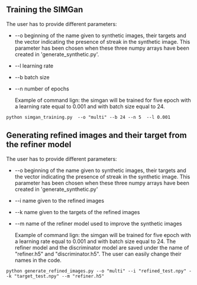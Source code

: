 ## Training the SIMGan
The user has to provide different parameters:

* --o beginning of the name given to synthetic images, their targets and the vector indicating the presence of streak in the synthetic image. This 
parameter has been chosen when these three numpy arrays have been created in 'generate_synthetic.py'. 
* --l learning rate 
* --b batch size
* --n number of epochs
  
  Example of command lign: the simgan will be trained for five epoch with a learning rate equal to 0.001 and with batch size equal to 24. 
```
python simgan_training.py  --o "multi" --b 24 --n 5  --l 0.001
```

## Generating refined images and their target from the refiner model

The user has to provide different parameters:

* --o beginning of the name given to synthetic images, their targets and the vector indicating the presence of streak in the synthetic image. This 
parameter has been chosen when these three numpy arrays have been created in 'generate_synthetic.py'
* --i name given to the refined images 
* --k name given to the targets of the refined images
* --m name of the refiner model used to improve the synthetic images
  
  Example of command lign: the simgan will be trained for five epoch with a learning rate equal to 0.001 and with batch size equal to 24. The refiner model and the discriminator model are saved under the name of "refiner.h5" and "discriminator.h5". The user can easily change their names in the code. 
```
python generate_refined_images.py --o "multi" --i "refined_test.npy" --k "target_test.npy" --m "refiner.h5"
```

